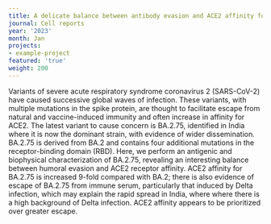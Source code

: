 ```yaml
---
title: A delicate balance between antibody evasion and ACE2 affinity for Omicron BA.2.75.
journal: Cell reports
year: '2023'
month: Jan
projects:
- example-project
featured: 'true'
weight: 200
---
```


Variants of severe acute respiratory syndrome coronavirus 2 (SARS-CoV-2) have caused successive global waves of infection. These variants, with multiple mutations in the spike protein, are thought to facilitate escape from natural and vaccine-induced immunity and often increase in affinity for ACE2. The latest variant to cause concern is BA.2.75, identified in India where it is now the dominant strain, with evidence of wider dissemination. BA.2.75 is derived from BA.2 and contains four additional mutations in the receptor-binding domain (RBD). Here, we perform an antigenic and biophysical characterization of BA.2.75, revealing an interesting balance between humoral evasion and ACE2 receptor affinity. ACE2 affinity for BA.2.75 is increased 9-fold compared with BA.2; there is also evidence of escape of BA.2.75 from immune serum, particularly that induced by Delta infection, which may explain the rapid spread in India, where where there is a high background of Delta infection. ACE2 affinity appears to be prioritized over greater escape.
